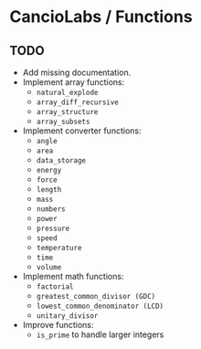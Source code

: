 # CancioLabs / Functions

## TODO

* Add missing documentation.
* Implement array functions:
  * `natural_explode`
  * `array_diff_recursive`
  * `array_structure`
  * `array_subsets`
* Implement converter functions:
  * `angle`
  * `area`
  * `data_storage`
  * `energy`
  * `force`
  * `length`
  * `mass`
  * `numbers`
  * `power`
  * `pressure`
  * `speed`
  * `temperature`
  * `time`
  * `volume`
* Implement math functions:
  * `factorial`
  * `greatest_common_divisor (GDC)`
  * `lowest_common_denominator (LCD)` 
  * `unitary_divisor`
* Improve functions:
  * `is_prime` to handle larger integers
